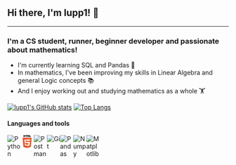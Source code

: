 <!--    Headings    -->

## Hi there, I'm **lupp1!** :wave: 
___
### **I'm a CS student, runner, beginner developer and passionate about mathematics!**

* I'm currently learning SQL and Pandas :seedling:  
* In mathematics, I've been improving my skills in Linear Algebra and general Logic concepts :books:
* And I enjoy working out and studying mathematics as a whole :weight_lifting:

[![lupp1's GitHub stats](https://github-readme-stats.vercel.app/api?username=lupp1)](https://github.com/anuraghazra/github-readme-stats) [![Top Langs](https://github-readme-stats.vercel.app/api/top-langs/?username=lupp1)](https://github.com/anuraghazra/github-readme-stats)

#### **Languages and tools**

<img align="left" alt="Python" width="30px" src="https://www.marinedatascience.co/img/software/logo_python.png" />

<img align="left" alt="HTML" width="30px" src="https://raw.githubusercontent.com/devicons/devicon/master/icons/html5/html5-original-wordmark.svg" />

<img align="left" alt="Postman" width="30px" src="https://img4.orsoon.com:8901/ico/202105/14080132_d1f510076a.png" />

<img align="left" alt="Git" width="30px" src="https://hackthestuff.com/uploads/subCategories/logo-git.png" />

<img align="left" alt="Pandas" width="30px" src="https://upload.wikimedia.org/wikipedia/commons/thumb/2/22/Pandas_mark.svg/1200px-Pandas_mark.svg.png" />

<img align="left" alt="Numpy" width="30px" src="https://user-images.githubusercontent.com/67586773/105040771-43887300-5a88-11eb-9f01-bee100b9ef22.png" />


<img align="left" alt="Matplotlib" width="30px" src="https://upload.wikimedia.org/wikipedia/commons/thumb/0/01/Created_with_Matplotlib-logo.svg/2048px-Created_with_Matplotlib-logo.svg.png" />
